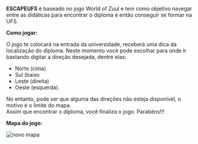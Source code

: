 **ESCAPEUFS** é baseado no jogo World of Zuul e tem como objetivo navegar entre as didáticas para encontrar o diploma e então conseguir se formar na UFS. 

**Como jogar:**

O jogo te colocará na entrada da universidade, receberá uma dica da localização do diploma. Neste momento você pode escolhar para onde ir bastando digitar a direção desejada, dentre elas: 

* Norte (cima)
* Sul (baixo
* Leste (direita)
* Oeste (esquerda).

No entanto, pode ser que alguma das direções não esteja disponível, o motivo é o limite do mapa.  
Assim que encontrar o diploma, você finaliza o jogo.
Parabéns!!!

**Mapa do jogo:**

![novo mapa](https://user-images.githubusercontent.com/66745078/192136780-f9f5cde4-edfb-4066-aac9-b1e18d59503e.png)
